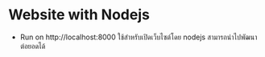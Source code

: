 # Website with Nodejs
- Run on http://localhost:8000
ใช้สำหรับเปิดเว็บไซต์โดย nodejs สามารถนำไปพัฒนาต่อยอดได้
